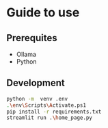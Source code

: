 # Guide to use

## Prerequites

- Ollama
- Python

## Development

```bash
python -m  venv .env
.\env\Scripts\Activate.ps1
pip install -r requirements.txt
streamlit run .\home_page.py
```
